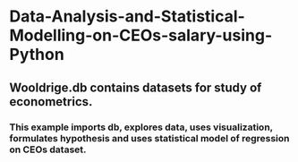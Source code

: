 # Data-Analysis-and-Statistical-Modelling-on-CEOs-salary-using-Python
## Wooldrige.db contains datasets for study of econometrics.  

### This example imports db, explores data, uses visualization, formulates hypothesis and uses statistical model of regression on CEOs dataset.

